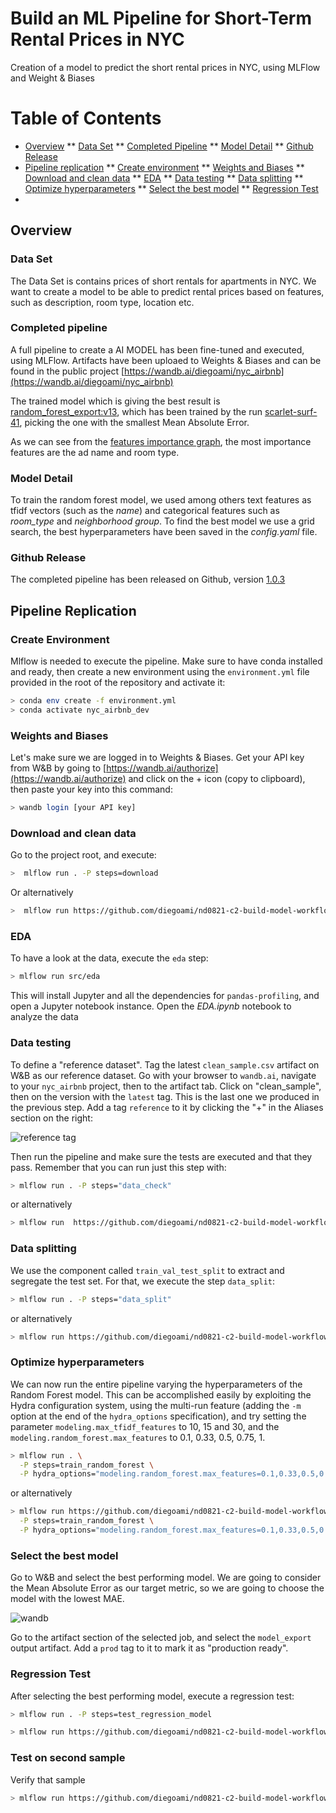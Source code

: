 # Build an ML Pipeline for Short-Term Rental Prices in NYC

Creation of a model to predict the short rental prices in NYC, using MLFlow and Weight & Biases

# Table of Contents
* [Overview](#Overview)
** [Data Set](#Data-Set)
** [Completed Pipeline](#Completed-Pipeline)
** [Model Detail](#Model-Detail)
** [Github Release](#Github-Release)
* [Pipeline replication](#Pipeline-Replication)
** [Create environment](#Create-Environment)
** [Weights and Biases](#Weights-and-Biases)
** [Download and clean data](#Download-and-clean-data) 
** [EDA](#EDA)
** [Data testing](#Data-testing)
** [Data splitting](#Data-splitting)
** [Optimize hyperparameters](#Optimize-hyperparameters)
** [Select the best model](#Select-the-best-model)
** [Regression Test](#Regression-Test)
* 

## Overview

### Data Set 

The Data Set is contains prices of short rentals for apartments in NYC. We want to create a model to be able to predict rental prices
based on features, such as description, room type, location etc.

### Completed pipeline

A full pipeline to create a AI MODEL has been fine-tuned and executed, using MLFlow. Artifacts have been uploaed to Weights & Biases and can be found
in the public project [https://wandb.ai/diegoami/nyc_airbnb](https://wandb.ai/diegoami/nyc_airbnb)

The trained model which is giving the best result is [
random_forest_export:v13](https://wandb.ai/diegoami/nyc_airbnb/artifacts/model_export/random_forest_export/979d7469850b7b5a180e), 
which has been trained by the run [scarlet-surf-41](https://wandb.ai/diegoami/nyc_airbnb/runs/3b3g3q4n/overview), picking the one with the smallest Mean Absolute Error. 

As we can see from the [features importance graph](https://wandb.ai/diegoami/nyc_airbnb/runs/3b3g3q4n), the most importance features are the
ad name and room type.

### Model Detail

To train the random forest model, we used among others text features as tfidf vectors (such as the _name_) and categorical features
such as _room_type_ and _neighborhood group_.
To find the best model we use a grid search, the best hyperparameters have been saved in the _config.yaml_ file. 


### Github Release

The completed pipeline has been released on Github, version [1.0.3](https://github.com/diegoami/nd0821-c2-build-model-workflow-starter/releases/tag/1.0.3)

## Pipeline Replication 

### Create Environment
Mlflow is needed to execute the pipeline.
Make sure to have conda installed and ready, then create a new environment using the ``environment.yml``
file provided in the root of the repository and activate it:

```bash
> conda env create -f environment.yml
> conda activate nyc_airbnb_dev
```

### Weights and Biases
Let's make sure we are logged in to Weights & Biases. Get your API key from W&B by going to 
[https://wandb.ai/authorize](https://wandb.ai/authorize) and click on the + icon (copy to clipboard), 
then paste your key into this command:

```bash
> wandb login [your API key]
```

### Download and clean data

Go to the project root, and execute:

```bash
>  mlflow run . -P steps=download

```

Or alternatively

```bash
>  mlflow run https://github.com/diegoami/nd0821-c2-build-model-workflow-starter.git -v 1.0.3 -P steps=download,basic_cleaning
```

### EDA

To have a look at the data, execute the `eda` step:
```bash
> mlflow run src/eda
```

This will install Jupyter and all the dependencies for `pandas-profiling`, and open a Jupyter notebook instance. 
Open the _EDA.ipynb_ notebook to analyze the data

### Data testing

To define a "reference dataset". Tag the latest ``clean_sample.csv`` artifact on W&B as our 
reference dataset. Go with your browser to ``wandb.ai``, navigate to your `nyc_airbnb` project, then to the
artifact tab. Click on "clean_sample", then on the version with the ``latest`` tag. This is the
last one we produced in the previous step. Add a tag ``reference`` to it by clicking the "+"
in the Aliases section on the right:

![reference tag](images/wandb-tag-data-test.png "adding a reference tag")
 
Then run the pipeline and make sure the tests are executed and that they pass. Remember that you can run just this
step with:

```bash
> mlflow run . -P steps="data_check"
```

or alternatively

```bash
> mlflow run  https://github.com/diegoami/nd0821-c2-build-model-workflow-starter.git -v 1.0.3 -P steps="data_check"
```


### Data splitting

We use the component called ``train_val_test_split`` to extract and segregate the test set. 
For that, we execute the step `data_split`:

```bash
> mlflow run . -P steps="data_split"
```

or alternatively

```bash
> mlflow run https://github.com/diegoami/nd0821-c2-build-model-workflow-starter.git -v 1.0.3 -P steps="data_split"
```


### Optimize hyperparameters
We can now run the entire pipeline varying the hyperparameters of the Random Forest model. This can be
accomplished easily by exploiting the Hydra configuration system, using the multi-run feature (adding the `-m` option 
at the end of the `hydra_options` specification), and try setting the parameter `modeling.max_tfidf_features` to 10, 15
and 30, and the `modeling.random_forest.max_features` to 0.1, 0.33, 0.5, 0.75, 1.


```bash
> mlflow run . \
  -P steps=train_random_forest \
  -P hydra_options="modeling.random_forest.max_features=0.1,0.33,0.5,0.75,1 modeling.max_tfidf_features=10,15,30 -m"
```
or alternatively

```bash
> mlflow run https://github.com/diegoami/nd0821-c2-build-model-workflow-starter.git -v 1.0.3 \
  -P steps=train_random_forest \
  -P hydra_options="modeling.random_forest.max_features=0.1,0.33,0.5,0.75,1 modeling.max_tfidf_features=10,15,30 -m"
```

### Select the best model
Go to W&B and select the best performing model. We are going to consider the Mean Absolute Error as our target metric,
so we are going to choose the model with the lowest MAE.

![wandb](images/wandb_select_best.gif "wandb")


Go to the artifact section of the selected job, and select the 
`model_export` output artifact.  Add a ``prod`` tag to it to mark it as 
"production ready".

### Regression Test

After selecting the best performing model, execute a regression test: 

```bash
> mlflow run . -P steps=test_regression_model
```

```bash
> mlflow run https://github.com/diegoami/nd0821-c2-build-model-workflow-starter.git -v 1.0.3 -P steps=test_regression_model
```

### Test on second sample

Verify that sample

```bash
> mlflow run https://github.com/diegoami/nd0821-c2-build-model-workflow-starter.git -v 1.0.3 -P hydra_options="etl.sample='sample2.csv'"
```



